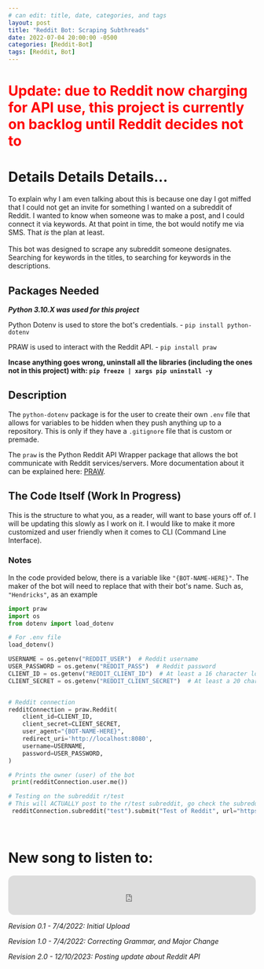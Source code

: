 ```yaml
---
# can edit: title, date, categories, and tags
layout: post
title: "Reddit Bot: Scraping Subthreads"
date: 2022-07-04 20:00:00 -0500
categories: [Reddit-Bot]
tags: [Reddit, Bot]
--- 
```

# <span style="color: red;">Update: due to Reddit now charging for API use, this project is currently on backlog until Reddit decides not to</span>

# Details Details Details...

To explain why I am even talking about this is because one day I got miffed that I could not get an invite for something I wanted on a subreddit of Reddit. I wanted to know when someone was to make a post, and I could connect it via keywords. At that point in time, the bot would notify me via SMS. That _is_ the plan at least.
<br>
<br>
This bot was designed to scrape any subreddit someone designates. Searching for keywords in the titles, to searching for keywords in the descriptions.

## Packages Needed
_**Python 3.10.X was used for this project**_

Python Dotenv is used to store the bot's credentials.
    - `pip install python-dotenv`

PRAW is used to interact with the Reddit API.
    - `pip install praw`

__Incase anything goes wrong, uninstall all the libraries (including the ones not in this project) with: `pip freeze | xargs pip uninstall -y`__

## Description

The `python-dotenv` package is for the user to create their own `.env` file that allows for variables to be hidden when they push anything up to a repository. This is only if they have a `.gitignore` file that is custom or premade.
<br>

The `praw` is the Python Reddit API Wrapper package that allows the bot communicate with Reddit services/servers. More documentation about it can be explained here: [PRAW](https://praw.readthedocs.io/en/stable/getting_started/authentication.html#password-flow).

## The Code Itself (Work In Progress)

This is the structure to what you, as a reader, will want to base yours off of. I will be updating this slowly as I work on it. I would like to make it more customized and user friendly when it comes to CLI (Command Line Interface). 

### Notes
In the code provided below, there is a variable like `"{BOT-NAME-HERE}"`. The maker of the bot will need to replace that with their bot's name. Such as, `"Hendricks"`, as an example

```python 
import praw
import os
from dotenv import load_dotenv

# For .env file
load_dotenv()

USERNAME = os.getenv("REDDIT_USER")  # Reddit username
USER_PASSWORD = os.getenv("REDDIT_PASS")  # Reddit password
CLIENT_ID = os.getenv("REDDIT_CLIENT_ID")  # At least a 16 character long string found in the Reddit app
CLIENT_SECRET = os.getenv("REDDIT_CLIENT_SECRET")  # At least a 20 character long string found in the Reddit app


# Reddit connection
redditConnection = praw.Reddit(
    client_id=CLIENT_ID,
    client_secret=CLIENT_SECRET,
    user_agent="{BOT-NAME-HERE}",
    redirect_uri='http://localhost:8080',
    username=USERNAME,
    password=USER_PASSWORD,
)

# Prints the owner (user) of the bot
 print(redditConnection.user.me())

# Testing on the subreddit r/test
# This will ACTUALLY post to the r/test subreddit, go check the subreddit out for a post by your bot.
 redditConnection.subreddit("test").submit("Test of Reddit", url="https://reddit.com")

```
<br>

# New song to listen to:
<iframe style="border-radius:12px" src="https://open.spotify.com/embed/track/3XctWgpqES8k6NcpJuS1jA?utm_source=generator" width="100%" height="80" frameBorder="0" allowfullscreen="" allow="autoplay; clipboard-write; encrypted-media; fullscreen; picture-in-picture"></iframe>

<br>

_Revision 0.1 - 7/4/2022: Initial Upload_
<br>

_Revision 1.0 - 7/4/2022: Correcting Grammar, and Major Change_
<br>

_Revision 2.0 - 12/10/2023: Posting update about Reddit API_
<br>